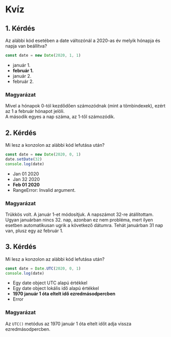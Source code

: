 # Kvíz

## 1. Kérdés
Az alábbi kód esetében a date változónál a 2020-as év melyik hónapja és napja van beállítva?

```javascript
const date = new Date(2020, 1, 1)
```

- január 1.
- **február 1.**
- január 2.
- február 2.

### Magyarázat
Mivel a hónapok 0-tól kezdődően számozódnak (mint a tömbindexek), ezért az 1 a február hónapot jelöli.   
A második egyes a nap száma, az 1-től számozódik.

## 2. Kérdés
Mi lesz a konzolon az alábbi kód lefutása után?

```javascript
const date = new Date(2020, 0, 1)
date.setDate(32)
console.log(date)
```

- Jan 01 2020
- Jan 32 2020
- **Feb 01 2020**
- RangeError: Invalid argument.

### Magyarázat
Trükkös volt. A január 1-et módosítjuk. A napszámot 32-re átállítottam. Ugyan januárban nincs 32. nap, azonban ez nem probléma, mert ilyen esetben 
automatikusan ugrik a következő dátumra. Tehát januárban 31 nap van, plusz egy az február 1.

## 3. Kérdés
Mi lesz a konzolon az alábbi kód lefutása után?

```javascript
const date = Date.UTC(2020, 0, 1)
console.log(date)
```
- Egy date object UTC alapú értékkel
- Egy date object lokális idő alapú értékkel
- **1970 január 1 óta eltelt idő ezredmásodpercben**
- Error

### Magyarázat
Az `UTC()` metódus az 1970 január 1 óta eltelt időt adja vissza ezredmásodpercben.